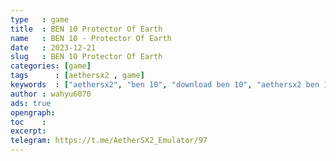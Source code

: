 ```yaml
---
type   : game
title  : BEN 10 Protector Of Earth
name   : BEN 10 - Protector Of Earth
date   : 2023-12-21
slug   : BEN 10 Protector Of Earth
categories: [game]
tags      : [aethersx2 , game]
keywords  : ["aethersx2", "ben 10", "download ben 10", "aethersx2 ben 10"]
author : wahyu6070
ads: true
opengraph:
toc    :
excerpt:
telegram: https://t.me/AetherSX2_Emulator/97
---
```


